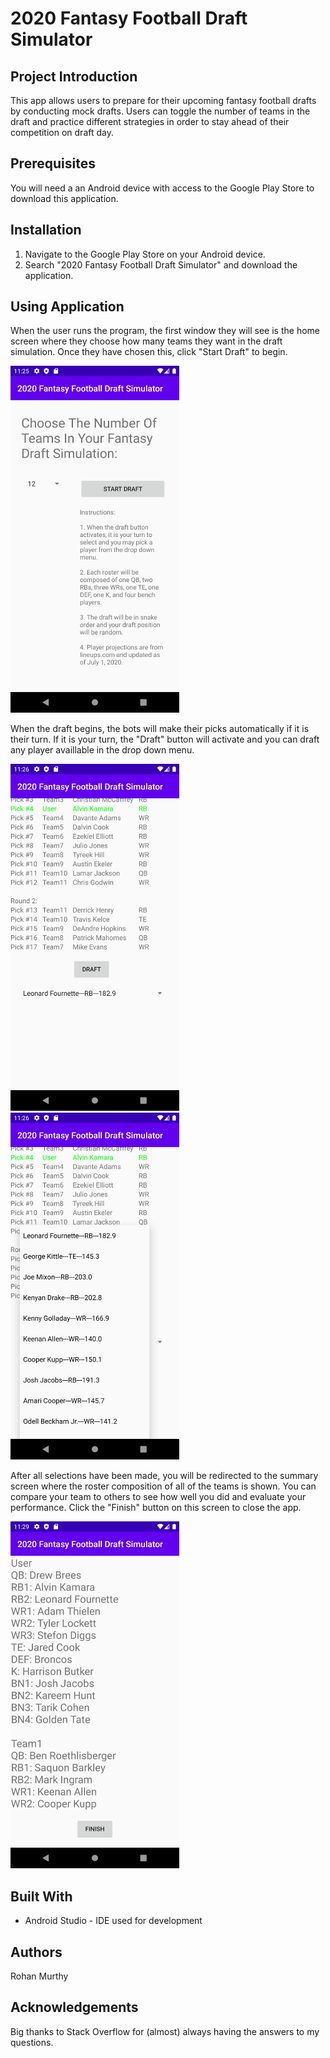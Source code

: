 # 2020 Fantasy Football Draft Simulator
## Project Introduction

This app allows users to prepare for their upcoming fantasy football drafts by conducting mock drafts. Users can toggle the number of teams in the draft and practice different strategies in order to stay ahead of their competition on draft day.

## Prerequisites

You will need a an Android device with access to the Google Play Store to download this application.

## Installation

1. Navigate to the Google Play Store on your Android device.
2. Search "2020 Fantasy Football Draft Simulator" and download the application.

## Using Application

When the user runs the program, the first window they will see is the home screen where they choose how many teams they want in the draft simulation. Once they have chosen this, click "Start Draft" to begin.


<img src="app/src/main/res/raw/hs.png" width="270" height="555">

When the draft begins, the bots will make their picks automatically if it is their turn. If it is your turn, the "Draft" button will activate and you can draft any player availlable in the drop down menu.


<img src="app/src/main/res/raw/ds1.png" width="270" height="555">
<img src="app/src/main/res/raw/ds2.png" width="270" height="555">

After all selections have been made, you will be redirected to the summary screen where the roster composition of all of the teams is shown. You can compare your team to others to see how well you did and evaluate your performance. Click the "Finish" button on this screen to close the app.


<img src="app/src/main/res/raw/ss.png" width="270" height="555">

## Built With
* Android Studio - IDE used for development

## Authors
Rohan Murthy

## Acknowledgements
Big thanks to Stack Overflow for (almost) always having the answers to my questions.
